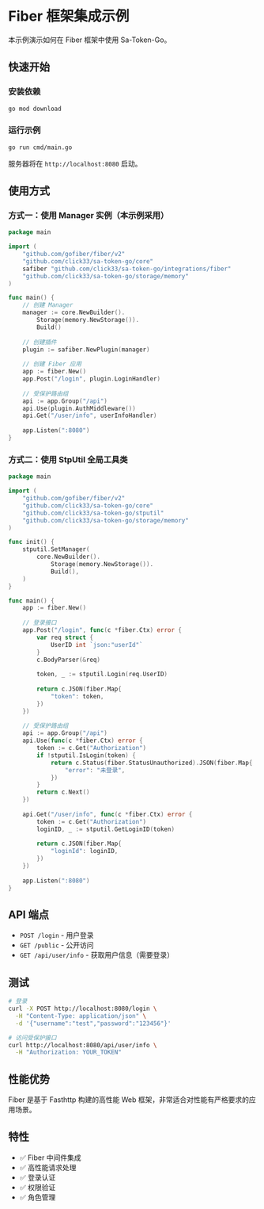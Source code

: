 # Fiber 框架集成示例

本示例演示如何在 Fiber 框架中使用 Sa-Token-Go。

## 快速开始

### 安装依赖

```bash
go mod download
```

### 运行示例

```bash
go run cmd/main.go
```

服务器将在 `http://localhost:8080` 启动。

## 使用方式

### 方式一：使用 Manager 实例（本示例采用）

```go
package main

import (
    "github.com/gofiber/fiber/v2"
    "github.com/click33/sa-token-go/core"
    safiber "github.com/click33/sa-token-go/integrations/fiber"
    "github.com/click33/sa-token-go/storage/memory"
)

func main() {
    // 创建 Manager
    manager := core.NewBuilder().
        Storage(memory.NewStorage()).
        Build()
    
    // 创建插件
    plugin := safiber.NewPlugin(manager)
    
    // 创建 Fiber 应用
    app := fiber.New()
    app.Post("/login", plugin.LoginHandler)
    
    // 受保护路由组
    api := app.Group("/api")
    api.Use(plugin.AuthMiddleware())
    api.Get("/user/info", userInfoHandler)
    
    app.Listen(":8080")
}
```

### 方式二：使用 StpUtil 全局工具类

```go
package main

import (
    "github.com/gofiber/fiber/v2"
    "github.com/click33/sa-token-go/core"
    "github.com/click33/sa-token-go/stputil"
    "github.com/click33/sa-token-go/storage/memory"
)

func init() {
    stputil.SetManager(
        core.NewBuilder().
            Storage(memory.NewStorage()).
            Build(),
    )
}

func main() {
    app := fiber.New()
    
    // 登录接口
    app.Post("/login", func(c *fiber.Ctx) error {
        var req struct {
            UserID int `json:"userId"`
        }
        c.BodyParser(&req)
        
        token, _ := stputil.Login(req.UserID)
        
        return c.JSON(fiber.Map{
            "token": token,
        })
    })
    
    // 受保护路由组
    api := app.Group("/api")
    api.Use(func(c *fiber.Ctx) error {
        token := c.Get("Authorization")
        if !stputil.IsLogin(token) {
            return c.Status(fiber.StatusUnauthorized).JSON(fiber.Map{
                "error": "未登录",
            })
        }
        return c.Next()
    })
    
    api.Get("/user/info", func(c *fiber.Ctx) error {
        token := c.Get("Authorization")
        loginID, _ := stputil.GetLoginID(token)
        
        return c.JSON(fiber.Map{
            "loginId": loginID,
        })
    })
    
    app.Listen(":8080")
}
```

## API 端点

- `POST /login` - 用户登录
- `GET /public` - 公开访问
- `GET /api/user/info` - 获取用户信息（需要登录）

## 测试

```bash
# 登录
curl -X POST http://localhost:8080/login \
  -H "Content-Type: application/json" \
  -d '{"username":"test","password":"123456"}'

# 访问受保护接口
curl http://localhost:8080/api/user/info \
  -H "Authorization: YOUR_TOKEN"
```

## 性能优势

Fiber 是基于 Fasthttp 构建的高性能 Web 框架，非常适合对性能有严格要求的应用场景。

## 特性

- ✅ Fiber 中间件集成
- ✅ 高性能请求处理
- ✅ 登录认证
- ✅ 权限验证
- ✅ 角色管理

